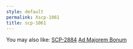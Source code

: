 ```yaml
---
style: default
permalink: Xscp-1061
title: scp-1061
---
```

You may also like:
[SCP-2884](http://scp-wiki.net/scp-2884)
[Ad Majorem Bonum](http://scp-wiki.net/ad-majorem-bonum)